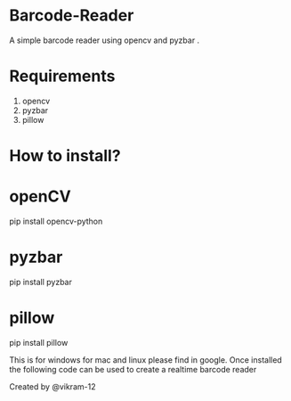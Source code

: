 # Barcode-Reader
A simple barcode reader using opencv and pyzbar .

# Requirements
1. opencv
2. pyzbar
3. pillow

# How to install?
  # openCV
  pip install opencv-python
  # pyzbar
  pip install pyzbar
  # pillow
  pip install pillow
  
 This is for windows for mac and linux please find in google.
 Once installed the following code can be used to create a realtime barcode reader
 
 Created by @vikram-12
